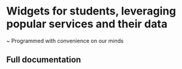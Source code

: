# Widgets for students, leveraging popular services and their data

~ Programmed with convenience on our minds

## Full documentation 

